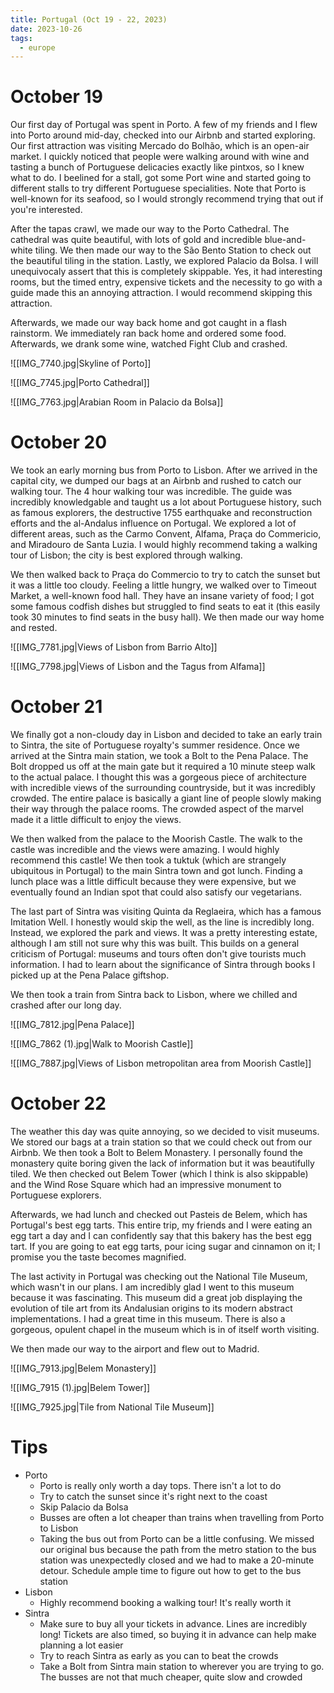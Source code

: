 ```yaml
---
title: Portugal (Oct 19 - 22, 2023)
date: 2023-10-26
tags:
  - europe
---
```

# October 19

Our first day of Portugal was spent in Porto. A few of my friends and I flew into Porto around mid-day, checked into our Airbnb and started exploring. Our first attraction was visiting Mercado do Bolhão, which is an open-air market. I quickly noticed that people were walking around with wine and tasting a bunch of Portuguese delicacies exactly like pintxos, so I knew what to do. I beelined for a stall, got some Port wine and started going to different stalls to try different Portuguese specialities. Note that Porto is well-known for its seafood, so I would strongly recommend trying that out if you're interested.

After the tapas crawl, we made our way to the Porto Cathedral. The cathedral was quite beautiful, with lots of gold and incredible blue-and-white tiling. We then made our way to the São Bento Station to check out the beautiful tiling in the station. Lastly, we explored Palacio da Bolsa. I will unequivocaly assert that this is completely skippable. Yes, it had interesting rooms, but the timed entry, expensive tickets and the necessity to go with a guide made this an annoying attraction. I would recommend skipping this attraction.

Afterwards, we made our way back home and got caught in a flash rainstorm. We immediately ran back home and ordered some food. Afterwards, we drank some wine, watched Fight Club and crashed.

![[IMG_7740.jpg|Skyline of Porto]]

![[IMG_7745.jpg|Porto Cathedral]]

![[IMG_7763.jpg|Arabian Room in Palacio da Bolsa]]

# October 20

We took an early morning bus from Porto to Lisbon. After we arrived in the capital city, we dumped our bags at an Airbnb and rushed to catch our walking tour. The 4 hour walking tour was incredible. The guide was incredibly knowledgable and taught us a lot about Portuguese history, such as famous explorers, the destructive 1755 earthquake and reconstruction efforts and the al-Andalus influence on Portugal. We explored a lot of different areas, such as the Carmo Convent, Alfama, Praça do Commericio, and Miradouro de Santa Luzia. I would highly recommend taking a walking tour of Lisbon; the city is best explored through walking.

We then walked back to Praça do Commercio to try to catch the sunset but it was a little too cloudy. Feeling a little hungry, we walked over to Timeout Market, a well-known food hall. They have an insane variety of food; I got some famous codfish dishes but struggled to find seats to eat it (this easily took 30 minutes to find seats in the busy hall). We then made our way home and rested.

![[IMG_7781.jpg|Views of Lisbon from Barrio Alto]]

![[IMG_7798.jpg|Views of Lisbon and the Tagus from Alfama]]

# October 21

We finally got a non-cloudy day in Lisbon and decided to take an early train to Sintra, the site of Portuguese royalty's summer residence. Once we arrived at the Sintra main station, we took a Bolt to the Pena Palace. The Bolt dropped us off at the main gate but it required a 10 minute steep walk to the actual palace. I thought this was a gorgeous piece of architecture with incredible views of the surrounding countryside, but it was incredibly crowded. The entire palace is basically a giant line of people slowly making their way through the palace rooms. The crowded aspect of the marvel made it a little difficult to enjoy the views.

We then walked from the palace to the Moorish Castle. The walk to the castle was incredible and the views were amazing. I would highly recommend this castle! We then took a tuktuk (which are strangely ubiquitous in Portugal) to the main Sintra town and got lunch. Finding a lunch place was a little difficult because they were expensive, but we eventually found an Indian spot that could also satisfy our vegetarians.

The last part of Sintra was visiting Quinta da Reglaeira, which has a famous Imitation Well. I honestly would skip the well, as the line is incredibly long. Instead, we explored the park and views. It was a pretty interesting estate, although I am still not sure why this was built. This builds on a general criticism of Portugal: museums and tours often don't give tourists much information. I had to learn about the significance of Sintra through books I picked up at the Pena Palace giftshop.

We then took a train from Sintra back to Lisbon, where we chilled and crashed after our long day.

![[IMG_7812.jpg|Pena Palace]]

![[IMG_7862 (1).jpg|Walk to Moorish Castle]]

![[IMG_7887.jpg|Views of Lisbon metropolitan area from Moorish Castle]]
# October 22

The weather this day was quite annoying, so we decided to visit museums. We stored our bags at a train station so that we could check out from our Airbnb. We then took a Bolt to Belem Monastery. I personally found the monastery quite boring given the lack of information but it was beautifully tiled. We then checked out Belem Tower (which I think is also skippable) and the Wind Rose Square which had an impressive monument to Portuguese explorers.

Afterwards, we had lunch and checked out Pasteis de Belem, which has Portugal's best egg tarts. This entire trip, my friends and I were eating an egg tart a day and I can confidently say that this bakery has the best egg tart. If you are going to eat egg tarts, pour icing sugar and cinnamon on it; I promise you the taste becomes magnified.

The last activity in Portugal was checking out the National Tile Museum, which wasn't in our plans. I am incredibly glad I went to this museum because it was fascinating. This museum did a great job displaying the evolution of tile art from its Andalusian origins to its modern abstract implementations. I had a great time in this museum. There is also a gorgeous, opulent chapel in the museum which is in of itself worth visiting.

We then made our way to the airport and flew out to Madrid.

![[IMG_7913.jpg|Belem Monastery]]

![[IMG_7915 (1).jpg|Belem Tower]]

![[IMG_7925.jpg|Tile from National Tile Museum]]

# Tips

* Porto
  * Porto is really only worth a day tops. There isn't a lot to do
  * Try to catch the sunset since it's right next to the coast
  * Skip Palacio da Bolsa
  * Busses are often a lot cheaper than trains when travelling from Porto to Lisbon
  * Taking the bus out from Porto can be a little confusing. We missed our original bus because the path from the metro station to the bus station was unexpectedly closed and we had to make a 20-minute detour. Schedule ample time to figure out how to get to the bus station
* Lisbon
  * Highly recommend booking a walking tour! It's really worth it
* Sintra
  * Make sure to buy all your tickets in advance. Lines are incredibly long! Tickets are also timed, so buying it in advance can help make planning a lot easier
  * Try to reach Sintra as early as you can to beat the crowds
  * Take a Bolt from Sintra main station to wherever you are trying to go. The busses are not that much cheaper, quite slow and crowded

